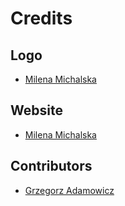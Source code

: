# Credits
## Logo
* [Milena Michalska](https://github.com/milenamichalska)

## Website
* [Milena Michalska](https://github.com/milenamichalska)

## Contributors
* [Grzegorz Adamowicz](https://githubs.com/gstlt)

